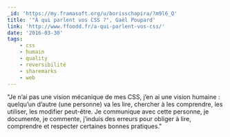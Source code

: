 ```yaml
---
_id: 'https://my.framasoft.org/u/borisschapira/?m9l6_Q'
title: '"À qui parlent vos CSS ?", Gaël Poupard'
link: 'http://www.ffoodd.fr/a-qui-parlent-vos-css/'
date: '2016-03-30'
tags:
    - css
    - humain
    - quality
    - reversibilité
    - sharemarks
    - web
---
```


<div class="markdown"><p>&quot;Je n’ai pas une vision mécanique de mes CSS, j’en ai une vision humaine : quelquʼun dʼautre (une personne) va les lire, chercher à les comprendre, les utiliser, les modifier peut-être. Je communique avec cette personne, je documente, je commente, jʼinduis des erreurs pour obliger à lire, comprendre et respecter certaines bonnes pratiques.&quot;
</p></div>
